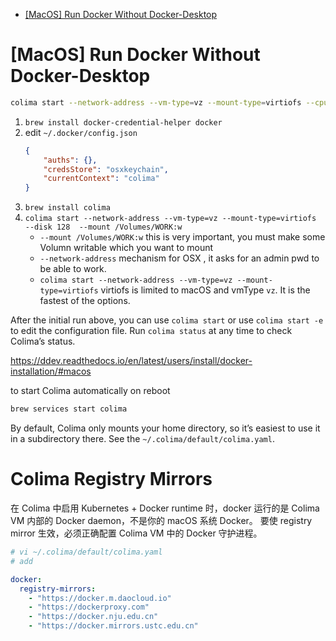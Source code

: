 [](...menustart)

- [\[MacOS\] Run Docker Without Docker-Desktop](#bc00c0499363e10c195a32b09f289cf6)

[](...menuend)


<h2 id="bc00c0499363e10c195a32b09f289cf6"></h2>

# [MacOS] Run Docker Without Docker-Desktop

```bash
colima start --network-address --vm-type=vz --mount-type=virtiofs --cpu 2 --memory 4 --disk 64 --mount /Volumes/WORK:w --mount /Volumes/eWORK:w
```

1. `brew install docker-credential-helper docker`
2. edit `~/.docker/config.json`
    ```json
    {
        "auths": {},
        "credsStore": "osxkeychain",
        "currentContext": "colima"
    }
    ```
3. `brew install colima`
4. `colima start --network-address --vm-type=vz --mount-type=virtiofs  --disk 128  --mount /Volumes/WORK:w`
    - `--mount /Volumes/WORK:w` this is very important, you must make some Volumn writable which you want to mount 
    - `--network-address` mechanism for OSX , it asks for an admin pwd to be able to work.
    - `colima start --network-address --vm-type=vz --mount-type=virtiofs`  virtiofs is limited to macOS and vmType `vz`. It is the fastest of the options.

After the initial run above, you can use `colima start` or use `colima start -e` to edit the configuration file. Run `colima status` at any time to check Colima’s status.

https://ddev.readthedocs.io/en/latest/users/install/docker-installation/#macos

to start Colima automatically on reboot

```bash
brew services start colima
```

By default, Colima only mounts your home directory, so it’s easiest to use it in a subdirectory there. See the `~/.colima/default/colima.yaml`.

# Colima Registry Mirrors

在 Colima 中启用 Kubernetes + Docker runtime 时，docker 运行的是 Colima VM 内部的 Docker daemon，不是你的 macOS 系统 Docker。
要使 registry mirror 生效，必须正确配置 Colima VM 中的 Docker 守护进程。


```yaml
# vi ~/.colima/default/colima.yaml
# add

docker:
  registry-mirrors:
    - "https://docker.m.daocloud.io"
    - "https://dockerproxy.com"
    - "https://docker.nju.edu.cn"
    - "https://docker.mirrors.ustc.edu.cn"
```

